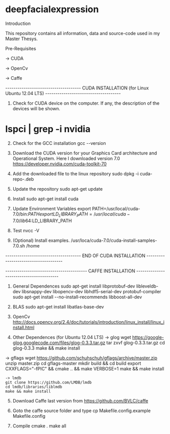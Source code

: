 # deepfacialexpression

Introduction

This repository contains all information, data and source-code used in my Master Thesys.


Pre-Requisites

-> CUDA

-> OpenCv

-> Caffe


------------------------------------- CUDA INSTALLATION (for Linux Ubuntu 12.04 LTS) -------------------------------------

1. Check for CUDA device on the computer. If any, the description of the devices will be shown.
#	lspci | grep -i nvidia

2. Check for the GCC installation
  gcc --version

3. Download the CUDA version for your Graphics Card architecture and Operational System. Here I downloaded version 7.0
  https://developer.nvidia.com/cuda-toolkit-70

4. Add the downloaded file to the linux repository
  sudo dpkg -i cuda-repo-<distro>_<version>_<architecture>.deb

5. Update the repository
  sudo apt-get update

6. Install
  sudo apt-get install cuda

7. Update Environment Variables
  export PATH=/usr/local/cuda-7.0/bin:$PATH
  export LD_LIBRARY_PATH=/usr/local/cuda-7.0/lib64:$LD_LIBRARY_PATH

8. Test
  nvcc -V

9. (Optional) Install examples.
  /usr/loca/cuda-7.0/cuda-install-samples-7.0.sh /home

------------------------------------- END OF CUDA INSTALLATION -------------------------------------


---------------------------------------- CAFFE INSTALLATION ----------------------------------------

1. General Dependences
  sudo apt-get install libprotobuf-dev libleveldb-dev libsnappy-dev libopencv-dev libhdf5-serial-dev protobuf-compiler
  sudo apt-get install --no-install-recommends libboost-all-dev

2. BLAS
  sudo apt-get install libatlas-base-dev

3. OpenCv
  http://docs.opencv.org/2.4/doc/tutorials/introduction/linux_install/linux_install.html

4.  Other Dependences (for Ubuntu 12.04 LTS)
  -> glog
	wget https://google-glog.googlecode.com/files/glog-0.3.3.tar.gz
	tar zxvf glog-0.3.3.tar.gz
	cd glog-0.3.3
	make && make install

  -> gflags
	wget https://github.com/schuhschuh/gflags/archive/master.zip
	unzip master.zip
	cd gflags-master
	mkdir build && cd build
	export CXXFLAGS="-fPIC" && cmake .. && make VERBOSE=1
	make && make install

	-> lmdb
	git clone https://github.com/LMDB/lmdb
	cd lmdb/libraries/liblmdb
	make && make install
	
5. Download Caffe last version from
  https://github.com/BVLC/caffe

6. Goto the caffe source folder and type
  cp Makefile.config.example Makefile.config

7. Compile
  cmake .
  make all
